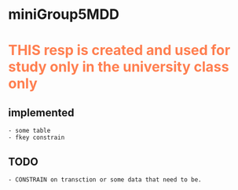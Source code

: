 # miniGroup5MDD
<h1><p style="color:coral"> THIS resp is created and used for study only in the university class only </p:w></h1>

## implemented 
	- some table
	- fkey constrain
## TODO
	- CONSTRAIN on transction or some data that need to be.
